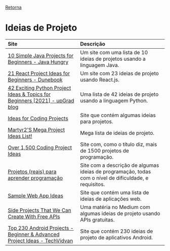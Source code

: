 [Retorna](../README.md)

# Ideias de Projeto

| Site                                                                                                                                                | Descrição                                                                                              |
|:----------------------------------------------------------------------------------------------------------------------------------------------------|:-------------------------------------------------------------------------------------------------------|
| [10 Simple Java Projects for Beginners - Java Hungry](https://javahungry.blogspot.com/2019/12/java-projects-for-beginners.html)                     | Um site com uma lista de 10 ideias de projetos usando a linguagem Java.                                |
| [21 React Project Ideas for Beginners - Dunebook](https://www.dunebook.com/react-project-ideas-for-beginners/)                                      | Um site com 23 ideias de projeto usando React.js.                                                      |
| [42 Exciting Python Project Ideas & Topics for Beginners [2021] - upGrad blog](https://www.upgrad.com/blog/python-projects-ideas-topics-beginners/) | Uma lista de 42 ideias de projeto usando a linguagem Python.                                           |
| [Ideas for Coding Projects](https://www.codeconquest.com/programming-projects/ideas-for-programming-projects/)                                      | Site que contém algumas ideias para projetos.                                                          |
| [Martyr2'S Mega Project Ideas List!](https://www.dreamincode.net/forums/topic/78802-martyr2s-mega-project-ideas-list/)                              | Mega lista de ideias de projeto.                                                                       |
| [Over 1,500 Coding Project Ideas](https://www.linuxtrainingacademy.com/projects/)                                                                   | Site com, como o título diz, mais de 1500 projetos de programação.                                     |
| [Projetos (reais) para aprender programação](https://www.tiagogouvea.com.br/profissional/projetos-reais-aprender-programacao/)                      | Site com a descrição de algumas ideias de programação, todas com o nível de dificuldade, e requisitos. |
| [Sample Web App Ideas](https://flaviocopes.com/sample-app-ideas/)                                                                                   | Site que contém uma lista de ideias de aplicações web.                                                 |
| [Side Projects That We Can Create With Free APIs](https://levelup.gitconnected.com/side-projects-that-we-can-create-with-free-apis-af33264f9eb)     | Uma matéria no Medium com algumas ideias de projeto usando APIs gratuitas.                             |
| [Top 230 Android Projects - Beginner & Advanced Project Ideas - TechVidvan](https://techvidvan.com/tutorials/android-project-ideas/)                | Site que contém 230 ideias de projeto de aplicativos Android.                                          |